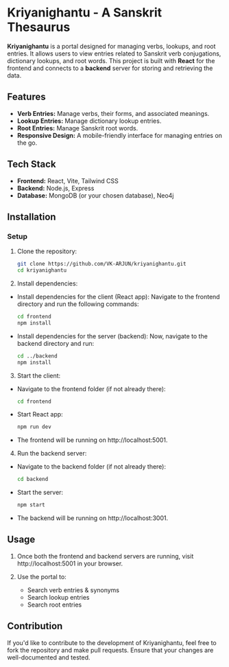 # Kriyanighantu - A Sanskrit Thesaurus

**Kriyanighantu** is a portal designed for managing verbs, lookups, and root entries. It allows users to view entries related to Sanskrit verb conjugations, dictionary lookups, and root words. This project is built with **React** for the frontend and connects to a **backend** server for storing and retrieving the data.

## Features

- **Verb Entries:** Manage verbs, their forms, and associated meanings.
- **Lookup Entries:** Manage dictionary lookup entries.
- **Root Entries:** Manage Sanskrit root words.
- **Responsive Design:** A mobile-friendly interface for managing entries on the go.

## Tech Stack

- **Frontend:** React, Vite, Tailwind CSS
- **Backend:** Node.js, Express
- **Database:** MongoDB (or your chosen database), Neo4j

## Installation

### Setup

1. Clone the repository:
   ```bash
   git clone https://github.com/VK-ARJUN/kriyanighantu.git
   cd kriyanighantu

   ```
2. Install dependencies:

- Install dependencies for the client (React app):
  Navigate to the frontend directory and run the following commands:

  ```bash
  cd frontend
  npm install

  ```

- Install dependencies for the server (backend):
  Now, navigate to the backend directory and run:
  ```bash
  cd ../backend
  npm install

  ```

3. Start the client:

- Navigate to the frontend folder (if not already there):
  ```bash
  cd frontend
  ```
- Start React app:

  ```bash
  npm run dev

  ```

- The frontend will be running on http://localhost:5001.

4. Run the backend server:

- Navigate to the backend folder (if not already there):
  ```bash
  cd backend
  ```
- Start the server:
  ```bash
  npm start
  ```
- The backend will be running on http://localhost:3001.

## Usage

1. Once both the frontend and backend servers are running, visit http://localhost:5001 in your browser.

2. Use the portal to:
   - Search verb entries & synonyms
   - Search lookup entries
   - Search root entries

## Contribution

If you'd like to contribute to the development of Kriyanighantu, feel free to fork the repository and make pull requests. Ensure that your changes are well-documented and tested.
